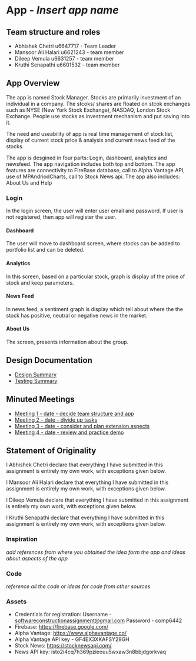 # App - _Insert app name_

## Team structure and roles
+ Abhishek Chetri u6647717 - Team Leader
+ Mansoor Ali Halari u6621243 - team member
+ Dileep Vemula u6631257 - team member
+ Kruthi Senapathi u6601532 - team member 

## App Overview
The app is named Stock Manager. Stocks are primarily investment of an individual in a company. 
The stcoks/ shares are floated on stcok exchanges such as NYSE (New York Stock Exchange), NASDAQ, London Stock Exchange.
People use stocks as investment mechanism and put saving into it. 

The need and useability of app is real time management of stock list, display of current stock price & analysis and current news feed of the stocks.  

The app is desgined in four parts: Login, dashboard, analytics and newsfeed.
The app navigation includes both top and bottom.
The app features are connectivity to FireBase database, call to Alpha Vantage API, use of MPAndriodCharts, call to Stock News api.
The app also includes: About Us and Help

### Login
In the login screen, the user will enter user email and password. If user is not registered, then app will register the user. 

#### Dashboard
The user will move to dashboard screen, where stocks can be added to portfolio list and can be deleted.

#### Analytics
In this screen, based on a particular stock, graph is display of the price of stock and keep parameters. 

#### News Feed
In news feed, a sentiment graph is display which tell about where the the stock has positive, neutral or negative news in the market.

#### About Us
The screen, presents information about the group.

## Design Documentation
+ [Design Summary](designsummary)
+ [Testing Summary](testingsummary)

## Minuted Meetings
+ [Meeting 1 - date - decide team structure and app](meeting1.md)
+ [Meeting 2 - date - divide up tasks](meeting2)
+ [Meeting 3 - date - consider and plan extension aspects](meeting3)
+ [Meeting 4 - date - review and practice demo](meeting4)

## Statement of Originality
I Abhishek Chetri declare that everything I have submitted in this
assignment is entirely my own work, with exceptions given below.

I Mansoor Ali Halari declare that everything I have submitted in this
assignment is entirely my own work, with exceptions given below.

I Dileep Vemula declare that everything I have submitted in this
assignment is entirely my own work, with exceptions given below.

I Kruthi Senapathi declare that everything I have submitted in this
assignment is entirely my own work, with exceptions given below.



### Inspiration
_add references from where you obtained the idea form the app and ideas about aspects of the app_

### Code
_reference all the code or ideas for code from other sources_

### Assets
+ Credentials for registration: Username - softwareconstructionassignment@gmail.com Password - comp6442
+ Firebase: https://firebase.google.com/
+ Alpha Vantage: https://www.alphavantage.co/
+ Alpha Vantage API key - GF4EX3XKAFSY29GH
+ Stock News: https://stocknewsapi.com/
+ News API key: isto2i4cq7h369pzieouu5wxaw3n8bbjdgorkvaq